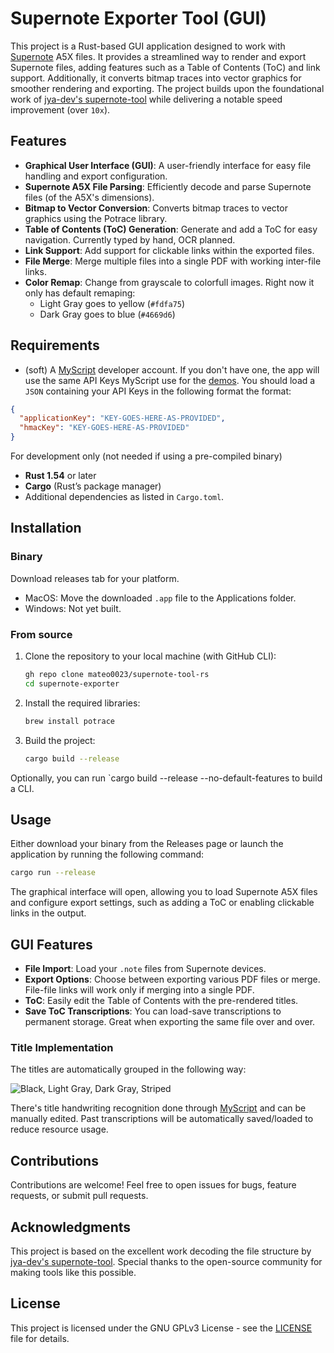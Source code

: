 # Supernote Exporter Tool (GUI)

This project is a Rust-based GUI application designed to work with [Supernote](https://supernote.com) A5X files. It provides a streamlined way to render and export Supernote files, adding features such as a Table of Contents (ToC) and link support. Additionally, it converts bitmap traces into vector graphics for smoother rendering and exporting. The project builds upon the foundational work of [jya-dev's supernote-tool](https://github.com/jya-dev/supernote-tool) while delivering a notable speed improvement (over `10x`).

## Features

- **Graphical User Interface (GUI)**: A user-friendly interface for easy file handling and export configuration.
- **Supernote A5X File Parsing**: Efficiently decode and parse Supernote files (of the A5X's dimensions).
- **Bitmap to Vector Conversion**: Converts bitmap traces to vector graphics using the Potrace library.
- **Table of Contents (ToC) Generation**: Generate and add a ToC for easy navigation. Currently typed by hand, OCR planned.
- **Link Support**: Add support for clickable links within the exported files.
- **File Merge**: Merge multiple files into a single PDF with working inter-file links.
- **Color Remap**: Change from grayscale to colorfull images. Right now it only has default remaping:
  - Light Gray goes to yellow (`#fdfa75`)
  - Dark Gray goes to blue (`#4669d6`)

## Requirements
- (soft) A [MyScript](https://www.myscript.com) developer account. If you don't have one, the app will use the same API Keys MyScript use for the [demos](https://github.com/MyScript/iinkTS/blob/master/examples/server-configuration.json). You should load a `JSON` containing your API Keys in the following format the format:
```json
{
  "applicationKey": "KEY-GOES-HERE-AS-PROVIDED",
  "hmacKey": "KEY-GOES-HERE-AS-PROVIDED"
}
```

For development only (not needed if using a pre-compiled binary)
- **Rust 1.54** or later
- **Cargo** (Rust’s package manager)
- Additional dependencies as listed in `Cargo.toml`.

## Installation

### Binary

Download releases tab for your platform.
- MacOS: Move the downloaded `.app` file to the Applications folder.
- Windows: Not yet built.

### From source

1. Clone the repository to your local machine (with GitHub CLI):

    ```bash
    gh repo clone mateo0023/supernote-tool-rs
    cd supernote-exporter
    ```

2. Install the required libraries:

    ```bash
    brew install potrace
    ```

3. Build the project:

    ```bash
    cargo build --release
    ```
  Optionally, you can run `cargo build --release --no-default-features to build a CLI.

## Usage

Either download your binary from the Releases page or launch the application by running the following command:

```bash
cargo run --release
```

The graphical interface will open, allowing you to load Supernote A5X files and configure export settings, such as adding a ToC or enabling clickable links in the output.

## GUI Features

- **File Import**: Load your `.note` files from Supernote devices.
- **Export Options**: Choose between exporting various PDF files or merge. File-file links will work only if merging into a single PDF.
- **ToC**: Easily edit the Table of Contents with the pre-rendered titles.
- **Save ToC Transcriptions**: You can load-save transcriptions to permanent storage. Great when exporting the same file over and over.

### Title Implementation

The titles are automatically grouped in the following way:

![Black, Light Gray, Dark Gray, Striped](./examples/Test%20Doc_Page_3.png)

There's title handwriting recognition done through [MyScript](https://www.myscript.com) and can be manually edited. Past transcriptions will be automatically saved/loaded to reduce resource usage.

## Contributions

Contributions are welcome! Feel free to open issues for bugs, feature requests, or submit pull requests.

## Acknowledgments

This project is based on the excellent work decoding the file structure by [jya-dev's supernote-tool](https://github.com/jya-dev/supernote-tool). Special thanks to the open-source community for making tools like this possible.

## License

This project is licensed under the GNU GPLv3 License - see the [LICENSE](LICENSE) file for details.

